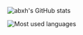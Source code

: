 ![abxh's GitHub stats](https://github-readme-stats.vercel.app/api?username=abxh&show_icons=true)

![Most used languages](https://github-readme-stats.vercel.app/api/top-langs/?username=abxh)

